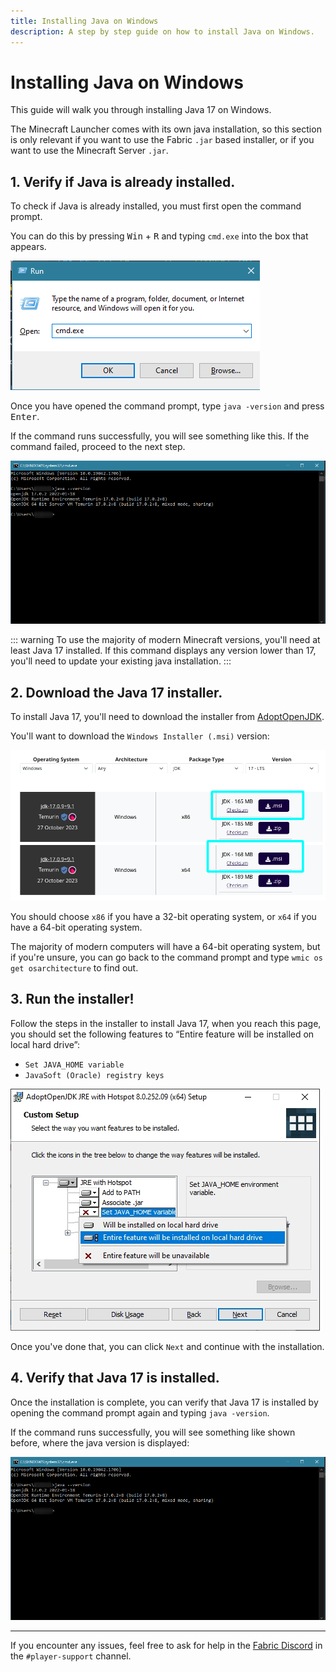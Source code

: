 ```yaml
---
title: Installing Java on Windows
description: A step by step guide on how to install Java on Windows.
---
```


# Installing Java on Windows

This guide will walk you through installing Java 17 on Windows.

The Minecraft Launcher comes with its own java installation, so this section is only relevant if you want to use the Fabric `.jar` based installer, or if you want to use the Minecraft Server `.jar`.

## 1. Verify if Java is already installed.

To check if Java is already installed, you must first open the command prompt.

You can do this by pressing <kbd>Win</kbd> + <kbd>R</kbd> and typing `cmd.exe` into the box that appears.

![Windows Run Dialog with "cmd.exe" in the run bar.](/assets/players/installing-java/windows-run-dialog.png)

Once you have opened the command prompt, type `java -version` and press <kbd>Enter</kbd>.

If the command runs successfully, you will see something like this. If the command failed, proceed to the next step.

![Command prompt with "java -version" typed in.](/assets/players/installing-java/windows-java-version.png)

::: warning
To use the majority of modern Minecraft versions, you'll need at least Java 17 installed. If this command displays any version lower than 17, you'll need to update your existing java installation.
:::

## 2. Download the Java 17 installer.

To install Java 17, you'll need to download the installer from [AdoptOpenJDK](https://adoptium.net/en-GB/temurin/releases/?os=windows&package=jdk&version=17).

You'll want to download the `Windows Installer (.msi)` version:

![AdoptOpenJDK download page with Windows Installer (.msi) highlighted.](/assets/players/installing-java/windows-download-java.png)

You should choose `x86` if you have a 32-bit operating system, or `x64` if you have a 64-bit operating system.

The majority of modern computers will have a 64-bit operating system, but if you're unsure, you can go back to the command prompt and type `wmic os get osarchitecture` to find out.

## 3. Run the installer!

Follow the steps in the installer to install Java 17, when you reach this page, you should set the following features to “Entire feature will be installed on local hard drive”:

- `Set JAVA_HOME variable`
- `JavaSoft (Oracle) registry keys`

![Java 17 installer with "Set JAVA_HOME variable" and "JavaSoft (Oracle) registry keys" highlighted.](/assets/players/installing-java/windows-wizard-screenshot.png)

Once you've done that, you can click `Next` and continue with the installation.

## 4. Verify that Java 17 is installed.

Once the installation is complete, you can verify that Java 17 is installed by opening the command prompt again and typing `java -version`.

If the command runs successfully, you will see something like shown before, where the java version is displayed:

![Command prompt with "java -version" typed in.](/assets/players/installing-java/windows-java-version.png)

---

If you encounter any issues, feel free to ask for help in the [Fabric Discord](https://discord.gg/v6v4pMv) in the `#player-support` channel.